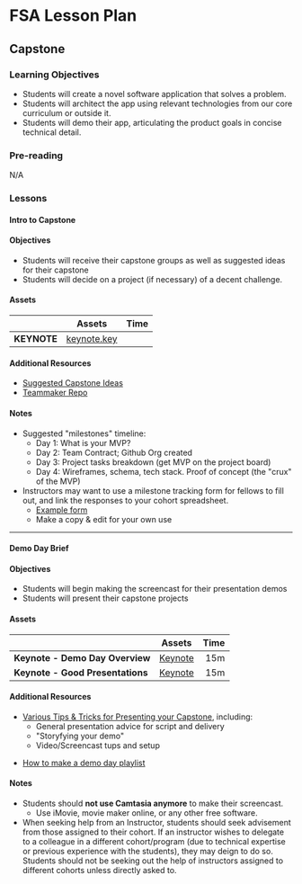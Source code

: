 # FSA Lesson Plan

## Capstone

### Learning Objectives

- Students will create a novel software application that solves a problem.
- Students will architect the app using relevant technologies from our core curriculum or outside it.
- Students will demo their app, articulating the product goals in concise technical detail.

### Pre-reading

  N/A

### Lessons

#### Intro to Capstone

#### Objectives

* Students will receive their capstone groups as well as suggested ideas for their capstone
* Students will decide on a project (if necessary) of a decent challenge.

#### Assets

|           | Assets             | Time  |
| ------------- |:---------------------: | -----:|
| **KEYNOTE**   | [keynote.key](https://drive.google.com/open?id=0Byb4799aKBwETkJGZVBPNkFEWm8)         |     |

#### Additional Resources

* [Suggested Capstone Ideas](https://github.com/FullstackAcademy/default-capstone-ideas)
* [Teammaker Repo](https://github.com/FullstackAcademy/teammaker)

#### Notes

* Suggested "milestones" timeline:
  * Day 1: What is your MVP?
  * Day 2: Team Contract; Github Org created
  * Day 3: Project tasks breakdown (get MVP on the project board)
  * Day 4: Wireframes, schema, tech stack. Proof of concept (the "crux" of the MVP)
* Instructors may want to use a milestone tracking form for fellows to fill out, and link the responses to your cohort spreadsheet.
  * [Example form](https://docs.google.com/forms/d/1KUiD48dhi42bbn8A2btwnyoizOqCwKIsvRHITlB7nD8/edit)
  * Make a copy & edit for your own use

<hr />

#### Demo Day Brief

#### Objectives

- Students will begin making the screencast for their presentation demos
- Students will present their capstone projects

#### Assets

|           | Assets             | Time  |
| ------------- |:---------------------: | -----:|
| **Keynote - Demo Day Overview**   | [Keynote](https://drive.google.com/file/d/1BJeV48UBDzyPoNzAvLMijCdwHH6xtH8s/view?usp=sharing)       | 15m |
| **Keynote - Good Presentations**   | [Keynote](https://drive.google.com/open?id=0B2WuJ5eAymYkSjZwdU9NUlhrbVU)        |  15m |

#### Additional Resources

* [Various Tips & Tricks for Presenting your Capstone](https://gist.github.com/jbracht/34d3e921c6d9eb94086c356a4588a959), including:
  * General presentation advice for script and delivery
  * "Storyfying your demo"
  * Video/Screencast tups and setup
- [How to make a demo day playlist](https://docs.google.com/document/d/10yykKwvMrVMC-wVGh8F9SybBg-19ttTB8M_tZ0E9Dgs/edit)

#### Notes

* Students should **not use Camtasia anymore** to make their screencast.
  * Use iMovie, movie maker online, or any other free software.
* When seeking help from an Instructor, students should seek advisement from those assigned to their cohort. If an instructor wishes to delegate to a colleague in a different cohort/program (due to technical expertise or previous experience with the students), they may deign to do so. Students should not be seeking out the help of instructors assigned to different cohorts unless directly asked to.
